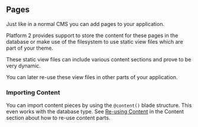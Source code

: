 ## Pages

Just like in a normal CMS you can add pages to your application.

Platform 2 provides support to store the content for these pages in the database or make use of the filesystem to use static view files which are part of your theme.

These static view files can include various content sections and prove to be very dynamic.

You can later re-use these view files in other parts of your application.

### Importing Content

You can import content pieces by using the `@content()` blade structure. This even works with the database type. See [Re-using Content](#content) in the Content section about how to re-use content parts.
